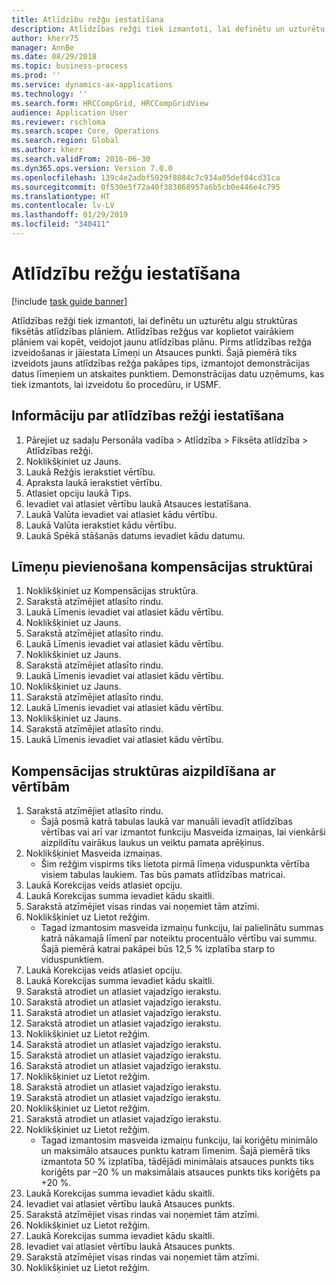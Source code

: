 ```yaml
---
title: Atlīdzību režģu iestatīšana
description: Atlīdzības režģi tiek izmantoti, lai definētu un uzturētu algu struktūras fiksētās atlīdzības plāniem.
author: kherr75
manager: AnnBe
ms.date: 08/29/2018
ms.topic: business-process
ms.prod: ''
ms.service: dynamics-ax-applications
ms.technology: ''
ms.search.form: HRCCompGrid, HRCCompGridView
audience: Application User
ms.reviewer: rschloma
ms.search.scope: Core, Operations
ms.search.region: Global
ms.author: kherr
ms.search.validFrom: 2016-06-30
ms.dyn365.ops.version: Version 7.0.0
ms.openlocfilehash: 139c4e2adbf5029f8084c7c934a05def04cd31ca
ms.sourcegitcommit: 0f530e5f72a40f383868957a6b5cb0e446e4c795
ms.translationtype: HT
ms.contentlocale: lv-LV
ms.lasthandoff: 01/29/2019
ms.locfileid: "340411"
---
```

# <a name="set-up-compensation-grids"></a>Atlīdzību režģu iestatīšana

[!include [task guide banner](../../includes/task-guide-banner.md)]

Atlīdzības režģi tiek izmantoti, lai definētu un uzturētu algu struktūras fiksētās atlīdzības plāniem. Atlīdzības režģus var koplietot vairākiem plāniem vai kopēt, veidojot jaunu atlīdzības plānu.  Pirms atlīdzības režģa izveidošanas ir jāiestata Līmeņi un Atsauces punkti. Šajā piemērā tiks izveidots jauns atlīdzības režģa pakāpes tips, izmantojot demonstrācijas datus līmeņiem un atskaites punktiem. Demonstrācijas datu uzņēmums, kas tiek izmantots, lai izveidotu šo procedūru, ir USMF.


## <a name="set-up-information-about-the-compensation-grid"></a>Informāciju par atlīdzības režģi iestatīšana
1. Pārejiet uz sadaļu Personāla vadība > Atlīdzība > Fiksēta atlīdzība > Atlīdzības režģi.
2. Noklikšķiniet uz Jauns.
3. Laukā Režģis ierakstiet vērtību.
4. Apraksta laukā ierakstiet vērtību.
5. Atlasiet opciju laukā Tips.
6. Ievadiet vai atlasiet vērtību laukā Atsauces iestatīšana.
7. Laukā Valūta ievadiet vai atlasiet kādu vērtību.
8. Laukā Valūta ierakstiet kādu vērtību.
9. Laukā Spēkā stāšanās datums ievadiet kādu datumu.

## <a name="add-levels-to-the-compensation-structure"></a>Līmeņu pievienošana kompensācijas struktūrai
1. Noklikšķiniet uz Kompensācijas struktūra.
2. Sarakstā atzīmējiet atlasīto rindu.
3. Laukā Līmenis ievadiet vai atlasiet kādu vērtību.
4. Noklikšķiniet uz Jauns.
5. Sarakstā atzīmējiet atlasīto rindu.
6. Laukā Līmenis ievadiet vai atlasiet kādu vērtību.
7. Noklikšķiniet uz Jauns.
8. Sarakstā atzīmējiet atlasīto rindu.
9. Laukā Līmenis ievadiet vai atlasiet kādu vērtību.
10. Noklikšķiniet uz Jauns.
11. Sarakstā atzīmējiet atlasīto rindu.
12. Laukā Līmenis ievadiet vai atlasiet kādu vērtību.
13. Noklikšķiniet uz Jauns.
14. Sarakstā atzīmējiet atlasīto rindu.
15. Laukā Līmenis ievadiet vai atlasiet kādu vērtību.

## <a name="fill-in-the-compensation-structure-with-values"></a>Kompensācijas struktūras aizpildīšana ar vērtībām
1. Sarakstā atzīmējiet atlasīto rindu.
    * Šajā posmā katrā tabulas laukā var manuāli ievadīt atlīdzības vērtības vai arī var izmantot funkciju Masveida izmaiņas, lai vienkārši aizpildītu vairākus laukus un veiktu pamata aprēķinus.  
2. Noklikšķiniet Masveida izmaiņas.
    * Šim režģim vispirms tiks lietota pirmā līmeņa viduspunkta vērtība visiem tabulas laukiem. Tas būs pamats atlīdzības matricai.  
3. Laukā Korekcijas veids atlasiet opciju.
4. Laukā Korekcijas summa ievadiet kādu skaitli.
5. Sarakstā atzīmējiet visas rindas vai noņemiet tām atzīmi.
6. Noklikšķiniet uz Lietot režģim.
    * Tagad izmantosim masveida izmaiņu funkciju, lai palielinātu summas katrā nākamajā līmenī par noteiktu procentuālo vērtību vai summu. Šajā piemērā katrai pakāpei būs 12,5 % izplatība starp to viduspunktiem.  
7. Laukā Korekcijas veids atlasiet opciju.
8. Laukā Korekcijas summa ievadiet kādu skaitli.
9. Sarakstā atrodiet un atlasiet vajadzīgo ierakstu.
10. Sarakstā atrodiet un atlasiet vajadzīgo ierakstu.
11. Sarakstā atrodiet un atlasiet vajadzīgo ierakstu.
12. Sarakstā atrodiet un atlasiet vajadzīgo ierakstu.
13. Noklikšķiniet uz Lietot režģim.
14. Sarakstā atrodiet un atlasiet vajadzīgo ierakstu.
15. Sarakstā atrodiet un atlasiet vajadzīgo ierakstu.
16. Sarakstā atrodiet un atlasiet vajadzīgo ierakstu.
17. Noklikšķiniet uz Lietot režģim.
18. Sarakstā atrodiet un atlasiet vajadzīgo ierakstu.
19. Sarakstā atrodiet un atlasiet vajadzīgo ierakstu.
20. Noklikšķiniet uz Lietot režģim.
21. Sarakstā atrodiet un atlasiet vajadzīgo ierakstu.
22. Noklikšķiniet uz Lietot režģim.
    * Tagad izmantosim masveida izmaiņu funkciju, lai koriģētu minimālo un maksimālo atsauces punktu katram līmenim. Šajā piemērā tiks izmantota 50 % izplatība, tādējādi minimālais atsauces punkts tiks koriģēts par –20 % un maksimālais atsauces punkts tiks koriģēts pa +20 %.  
23. Laukā Korekcijas summa ievadiet kādu skaitli.
24. Ievadiet vai atlasiet vērtību laukā Atsauces punkts.
25. Sarakstā atzīmējiet visas rindas vai noņemiet tām atzīmi.
26. Noklikšķiniet uz Lietot režģim.
27. Laukā Korekcijas summa ievadiet kādu skaitli.
28. Ievadiet vai atlasiet vērtību laukā Atsauces punkts.
29. Sarakstā atzīmējiet visas rindas vai noņemiet tām atzīmi.
30. Noklikšķiniet uz Lietot režģim.

